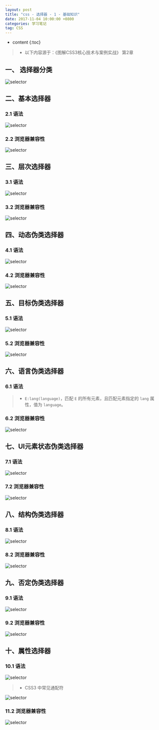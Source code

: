 ```yaml
---
layout: post
title: "css - 选择器 - 1 - 基础知识"
date: 2017-11-04 10:00:00 +0800 
categories: 学习笔记
tag: CSS
---
```

* content
{:toc}

> * 以下内容源于：《图解CSS3核心技术与案例实战》 第2章

<!-- more -->

## 一、 选择器分类

![selector](/styles/images/css/selector/selector-01.png)

## 二、基本选择器

### 2.1 语法

![selector](/styles/images/css/selector/selector-02.png)

### 2.2 浏览器兼容性

![selector](/styles/images/css/selector/selector-03.png)

## 三、层次选择器

### 3.1 语法

![selector](/styles/images/css/selector/selector-04.png)

### 3.2 浏览器兼容性

![selector](/styles/images/css/selector/selector-05.png)

## 四、动态伪类选择器

### 4.1 语法

![selector](/styles/images/css/selector/selector-06.png)

### 4.2 浏览器兼容性

![selector](/styles/images/css/selector/selector-07.png)

## 五、目标伪类选择器

### 5.1 语法

![selector](/styles/images/css/selector/selector-08.png)

### 5.2 浏览器兼容性

![selector](/styles/images/css/selector/selector-09.png)

## 六、语言伪类选择器

### 6.1 语法

> * `E:lang(language)`，匹配 `E` 的所有元素，且匹配元素指定的 `lang` 属性，值为 `language`。

### 6.2 浏览器兼容性

![selector](/styles/images/css/selector/selector-10.png)

## 七、UI元素状态伪类选择器

### 7.1 语法

![selector](/styles/images/css/selector/selector-11.png)

### 7.2 浏览器兼容性

![selector](/styles/images/css/selector/selector-12.png)

## 八、结构伪类选择器

### 8.1 语法

![selector](/styles/images/css/selector/selector-13.png)

### 8.2 浏览器兼容性

![selector](/styles/images/css/selector/selector-14.png)

## 九、否定伪类选择器

### 9.1 语法

![selector](/styles/images/css/selector/selector-15.png)

### 9.2 浏览器兼容性

![selector](/styles/images/css/selector/selector-16.png)

## 十、属性选择器

### 10.1 语法

![selector](/styles/images/css/selector/selector-17.png)

> * CSS3 中常见通配符

![selector](/styles/images/css/selector/selector-18.png)

### 11.2 浏览器兼容性

![selector](/styles/images/css/selector/selector-19.png)